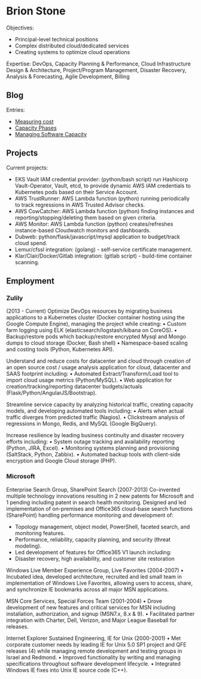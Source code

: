 # Brion Stone

Objectives:
- Principal-level technical positions
- Complex distributed cloud/dedicated services
- Creating systems to optimize cloud operations

Expertise:
DevOps, Capacity Planning & Performance, Cloud Infrastructure Design & Architecture, Project/Program Management, Disaster Recovery, Analysis & Forecasting, Agile Development, Billing
 
 ## Blog
Entries:
- [Measuring cost](./blog/dubweb.md)
- [Capacity Phases](./blog/cap_phases.md) 
- [Managing Software Capacity](./blog/capacity.md) 

## Projects
Current projects:
- EKS Vault IAM credential provider: (python/bash script) run Hashicorp Vault-Operator, Vault, etcd, to provide dynamic AWS IAM credentials to Kubernetes pods based on their Service Account.
- AWS TrustRunner:  AWS Lambda function (python) running periodically to track regressions in AWS Trusted Advisor checks.
- AWS CowCatcher: AWS Lambda function (python) finding instances and reporting/stopping/deleting them based on given criteria.
- AWS Monitor: AWS Lambda function (python)  creates/refreshes instance-based Cloudwatch monitors and dashboards.
- Dubweb: python/flask/javascript/mysql application to budget/track cloud spend.
- Lemur/cfssl integration: (golang) - self-service certificate management.
- Klar/Clair/Docker/Gitlab integration: (gitlab script) - build-time container scanning. 

## Employment

### Zulily
(2013 - Current)
Optimize DevOps resources by migrating business applications to a Kubernetes cluster (Docker container hosting using the Google Compute Engine), managing the project while creating:
• Custom farm logging using ELK (elasticsearch/logstash/kibana on CoreOS).
•	Backup/restore pods which backup/restore encrypted Mysql and Mongo dumps to cloud storage (Docker, Bash shell)
•	Namespace-based scaling and costing tools (Python, Kubernetes API).

Understand and reduce costs for datacenter and cloud through creation of an open source cost / usage analysis application for cloud, datacenter and SAAS footprint including:
•	Automated Extract/Transform/Load tool to import cloud usage metrics (Python/MySQL).
• Web application for creation/tracking/reporting datacenter budgets/actuals (Flask/Python/AngularJS/Bootstrap).

Streamline service capacity by analyzing historical traffic, creating capacity models, and developing automated tools including:
• Alerts when actual traffic diverges from predicted traffic (Nagios).
• Clickstream analysis of regressions in Mongo, Redis, and MySQL (Google BigQuery).

Increase resilience by leading business continuity and disaster recovery efforts including:
•	System outage tracking and availability reporting (Python, JIRA, Excel).
•	Monitoring systems planning and provisioning (SaltStack, Python, Zabbix).
•	Automated backup tools with client-side encryption and Google Cloud storage (PHP).

### Microsoft
Enterprise Search Group, SharePoint Search (2007-2013)
Co-invented multiple technology innovations resulting in 2 new patents for Microsoft and 1 pending including patent in search health monitoring.
Designed and led implementation of on-premises and Office365 cloud-base search functions (SharePoint) handling performance monitoring and development of:
- Topology management, object model, PowerShell, faceted search, and monitoring features.
- Performance, reliability, capacity planning, and security (threat modeling).
- Led development of features for Office365 V1 launch including: 
- Disaster recovery, high availability, and customer site restoration

Windows Live Member Experience Group, Live Favorites (2004-2007)
• Incubated idea, developed architecture, recruited and led small team in implementation of Windows Live Favorites, allowing users to access, share, and synchronize IE bookmarks across all major MSN applications.

MSN Core Services, Special Forces Team (2001-2004)
• Drove development of new features and critical services for MSN including installation, authorization, and signup (MSN7.x, 8.x & 9).
• Facilitated partner integration with Charter, Dell, Verizon, and Major League Baseball for releases.

Internet Explorer Sustained Engineering, IE for Unix (2000-2001)
• Met corporate customer needs by leading IE for Unix 5.0 SP1 project and QFE releases (4) while managing remote development and testing groups in Israel and Redmond.
• Improved functionality by writing and managing specifications throughout software development lifecycle. 
• Integrated Windows IE fixes into Unix IE source code (C++).

